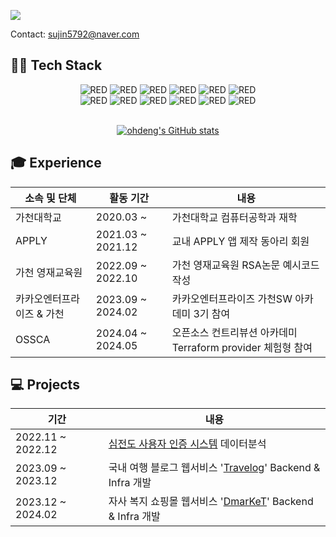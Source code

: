![](https://capsule-render.vercel.app/api?type=waving&height=150&text=안녕하세요%20백엔드%20개발자%20오수진입니다%20🙋‍♀️&section=footer&color=auto&fontSize=30&animation=twinkling )

<h> Contact: sujin5792@naver.com </h>

<h2>👨‍💻 Tech Stack  </h2>

<div align=center>
<div>
  <img alt="RED" src ="https://img.shields.io/badge/JAVA-004027.svg?&style=for-the-badge&logo=Jameson&logoColor=white"/>
<img alt="RED" src ="https://img.shields.io/badge/SPRING-6DB33F.svg?&style=for-the-badge&logo=Spring&logoColor=white"/>
<img alt="RED" src ="https://img.shields.io/badge/MySQL-4479A1.svg?&style=for-the-badge&logo=MYSQL&logoColor=white"/>
<img alt="RED" src ="https://img.shields.io/badge/MariaDB-003545.svg?&style=for-the-badge&logo=MariaDB&logoColor=white"/>
<img alt="RED" src ="https://img.shields.io/badge/Jupyter-F37626.svg?&style=for-the-badge&logo=Jupyter&logoColor=white"/>
<img alt="RED" src ="https://img.shields.io/badge/Intellij-000000.svg?&style=for-the-badge&logo=intellijidea&logoColor=white"/>
  
</div>

<div>
<img alt="RED" src ="https://img.shields.io/badge/elasticsearch-005571.svg?&style=for-the-badge&logo=elasticsearch&logoColor=white"/>
<img alt="RED" src ="https://img.shields.io/badge/githubactions-2088FF.svg?&style=for-the-badge&logo=githubactions&logoColor=white"/>
<img alt="RED" src ="https://img.shields.io/badge/docker-2496ED.svg?&style=for-the-badge&logo=docker&logoColor=white"/>
<img alt="RED" src ="https://img.shields.io/badge/aws-232F3E.svg?&style=for-the-badge&logo=amazonwebservices&logoColor=white"/> 
<img alt="RED" src ="https://img.shields.io/badge/linux-FCC624.svg?&style=for-the-badge&logo=linux&logoColor=white"/>
<img alt="RED" src ="https://img.shields.io/badge/terraform-844FBA.svg?&style=for-the-badge&logo=terraform&logoColor=white"/>

</div>
</div>

</br>
<div align=center>
  
[![ohdeng's GitHub stats](https://github-readme-stats.vercel.app/api?username=ohdeng02&theme=blue_navy&show_icons=true&hide=stars)](https://github.com/anuraghazra/github-readme-stats)
</div>

<h2>🎓 Experience</h2>

|소속 및 단체|활동 기간|내용|
|---|---|---|
|가천대학교| 2020.03 ~ | 가천대학교 컴퓨터공학과 재학
|APPLY| 2021.03 ~ 2021.12| 교내 APPLY 앱 제작 동아리 회원
|가천 영재교육원|2022.09 ~ 2022.10| 가천 영재교육원 RSA논문 예시코드 작성 |
|카카오엔터프라이즈 & 가천|2023.09 ~ 2024.02| 카카오엔터프라이즈 가천SW 아카데미 3기 참여
|OSSCA| 2024.04 ~ 2024.05| 오픈소스 컨트리뷰션 아카데미 Terraform provider 체험형 참여


<h2>💻 Projects</h3>

| 기간 | 내용 |
| --- | --- |
| 2022.11 ~ 2022.12 | <a href="https://github.com/p-project6/p_p">심전도 사용자 인증 시스템</a> 데이터분석 |
| 2023.09 ~ 2023.12 | 국내 여행 블로그 웹서비스 '<a href="https://github.com/Wanza2023">Travelog</a>' Backend & Infra 개발 |
| 2023.12 ~ 2024.02 | 자사 복지 쇼핑몰 웹서비스 '<a href="https://github.com/ohdeng02/dmarket-back">DmarKeT</a>' Backend & Infra 개발 |

<br/>

